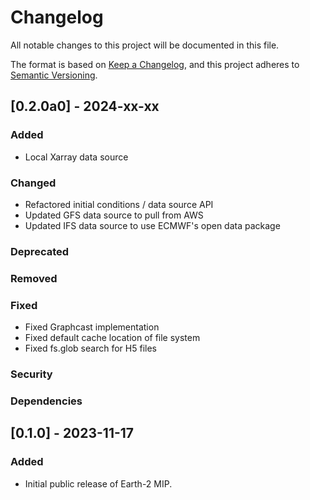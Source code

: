 <!-- markdownlint-disable MD024 -->
# Changelog

All notable changes to this project will be documented in this file.

The format is based on [Keep a Changelog](https://keepachangelog.com/en/1.0.0/),
and this project adheres to [Semantic Versioning](https://semver.org/spec/v2.0.0.html).

## [0.2.0a0] - 2024-xx-xx

### Added

- Local Xarray data source

### Changed

- Refactored initial conditions / data source API
- Updated GFS data source to pull from AWS
- Updated IFS data source to use ECMWF's open data package

### Deprecated

### Removed

### Fixed

- Fixed Graphcast implementation
- Fixed default cache location of file system
- Fixed fs.glob search for H5 files

### Security

### Dependencies

## [0.1.0] - 2023-11-17

### Added

- Initial public release of Earth-2 MIP.
